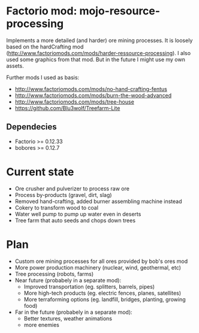 # Factorio mod: mojo-resource-processing
Implements a more detailed (and harder) ore mining processes. It is loosely based on the hardCrafting mod (http://www.factoriomods.com/mods/harder-ressource-processing). I also used some graphics from that mod. But in the future I might use my own assets.

Further mods I used as basis:
* http://www.factoriomods.com/mods/no-hand-crafting-fentus
* http://www.factoriomods.com/mods/burn-the-wood-advanced
* http://www.factoriomods.com/mods/tree-house
* https://github.com/Blu3wolf/Treefarm-Lite

## Dependecies
* Factorio >= 0.12.33
* bobores >= 0.12.7

# Current state
* Ore crusher and pulverizer to process raw ore
* Process by-products (gravel, dirt, slag)
* Removed hand-crafting, added burner assembling machine instead
* Cokery to transform wood to coal
* Water well pump to pump up water even in deserts
* Tree farm that auto seeds and chops down trees

# Plan
* Custom ore mining processes for all ores provided by bob's ores mod
* More power production machinery (nuclear, wind, geothermal, etc)
* Tree processing (robots, farms)
* Near future (probabely in a separate mod): 
  * Improved transportation (eg. splitters, barrels, pipes)
  * More high-tech products (eg. electric fences, planes, satellites)
  * More terraforming options (eg. landfill, bridges, planting, growing food)
* Far in the future (probabely in a separate mod):
  * Better textures, weather animations
  * more enemies

